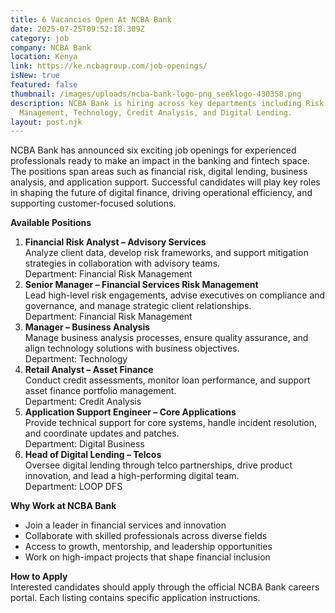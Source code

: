 ```yaml
---
title: 6 Vacancies Open At NCBA Bank
date: 2025-07-25T09:52:18.309Z
category: job
company: NCBA Bank
location: Kenya
link: https://ke.ncbagroup.com/job-openings/
isNew: true
featured: false
thumbnail: /images/uploads/ncba-bank-logo-png_seeklogo-430358.png
description: NCBA Bank is hiring across key departments including Risk
  Management, Technology, Credit Analysis, and Digital Lending.
layout: post.njk
---
```

<!--StartFragment-->

NCBA Bank has announced six exciting job openings for experienced professionals ready to make an impact in the banking and fintech space. The positions span areas such as financial risk, digital lending, business analysis, and application support. Successful candidates will play key roles in shaping the future of digital finance, driving operational efficiency, and supporting customer-focused solutions.

**Available Positions**

1. **Financial Risk Analyst – Advisory Services**\
   Analyze client data, develop risk frameworks, and support mitigation strategies in collaboration with advisory teams.\
   Department: Financial Risk Management
2. **Senior Manager – Financial Services Risk Management**\
   Lead high-level risk engagements, advise executives on compliance and governance, and manage strategic client relationships.\
   Department: Financial Risk Management
3. **Manager – Business Analysis**\
   Manage business analysis processes, ensure quality assurance, and align technology solutions with business objectives.\
   Department: Technology
4. **Retail Analyst – Asset Finance**\
   Conduct credit assessments, monitor loan performance, and support asset finance portfolio management.\
   Department: Credit Analysis
5. **Application Support Engineer – Core Applications**\
   Provide technical support for core systems, handle incident resolution, and coordinate updates and patches.\
   Department: Digital Business
6. **Head of Digital Lending – Telcos**\
   Oversee digital lending through telco partnerships, drive product innovation, and lead a high-performing digital team.\
   Department: LOOP DFS

**Why Work at NCBA Bank**

* Join a leader in financial services and innovation
* Collaborate with skilled professionals across diverse fields
* Access to growth, mentorship, and leadership opportunities
* Work on high-impact projects that shape financial inclusion

**How to Apply**\
Interested candidates should apply through the official NCBA Bank careers portal. Each listing contains specific application instructions.

<!--EndFragment-->